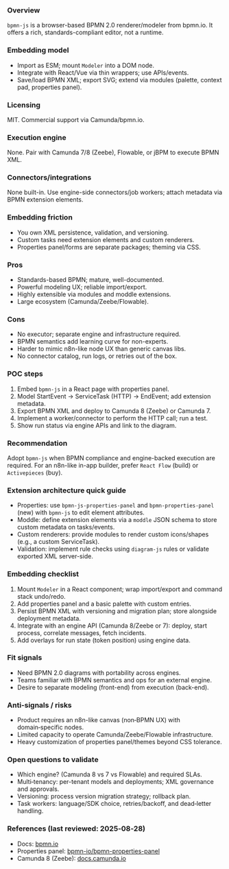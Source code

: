 ### Overview
`bpmn-js` is a browser-based BPMN 2.0 renderer/modeler from bpmn.io. It offers a rich, standards-compliant editor, not a runtime.

### Embedding model
- Import as ESM; mount `Modeler` into a DOM node.
- Integrate with React/Vue via thin wrappers; use APIs/events.
- Save/load BPMN XML; export SVG; extend via modules (palette, context pad, properties panel).

### Licensing
MIT. Commercial support via Camunda/bpmn.io.

### Execution engine
None. Pair with Camunda 7/8 (Zeebe), Flowable, or jBPM to execute BPMN XML.

### Connectors/integrations
None built-in. Use engine-side connectors/job workers; attach metadata via BPMN extension elements.

### Embedding friction
- You own XML persistence, validation, and versioning.
- Custom tasks need extension elements and custom renderers.
- Properties panel/forms are separate packages; theming via CSS.

### Pros
- Standards-based BPMN; mature, well-documented.
- Powerful modeling UX; reliable import/export.
- Highly extensible via modules and moddle extensions.
- Large ecosystem (Camunda/Zeebe/Flowable).

### Cons
- No executor; separate engine and infrastructure required.
- BPMN semantics add learning curve for non-experts.
- Harder to mimic n8n-like node UX than generic canvas libs.
- No connector catalog, run logs, or retries out of the box.

### POC steps
1) Embed `bpmn-js` in a React page with properties panel.
2) Model StartEvent → ServiceTask (HTTP) → EndEvent; add extension metadata.
3) Export BPMN XML and deploy to Camunda 8 (Zeebe) or Camunda 7.
4) Implement a worker/connector to perform the HTTP call; run a test.
5) Show run status via engine APIs and link to the diagram.

### Recommendation
Adopt `bpmn-js` when BPMN compliance and engine-backed execution are required. For an n8n-like in-app builder, prefer `React Flow` (build) or `Activepieces` (buy).

### Extension architecture quick guide
- Properties: use `bpmn-js-properties-panel` and `bpmn-properties-panel` (new) with `bpmn-js` to edit element attributes.
- Moddle: define extension elements via a `moddle` JSON schema to store custom metadata on tasks/events.
- Custom renderers: provide modules to render custom icons/shapes (e.g., a custom ServiceTask).
- Validation: implement rule checks using `diagram-js` rules or validate exported XML server-side.

### Embedding checklist
1) Mount `Modeler` in a React component; wrap import/export and command stack undo/redo.
2) Add properties panel and a basic palette with custom entries.
3) Persist BPMN XML with versioning and migration plan; store alongside deployment metadata.
4) Integrate with an engine API (Camunda 8/Zeebe or 7): deploy, start process, correlate messages, fetch incidents.
5) Add overlays for run state (token position) using engine data.

### Fit signals
- Need BPMN 2.0 diagrams with portability across engines.
- Teams familiar with BPMN semantics and ops for an external engine.
- Desire to separate modeling (front-end) from execution (back-end).

### Anti‑signals / risks
- Product requires an n8n-like canvas (non‑BPMN UX) with domain‑specific nodes.
- Limited capacity to operate Camunda/Zeebe/Flowable infrastructure.
- Heavy customization of properties panel/themes beyond CSS tolerance.

### Open questions to validate
- Which engine? (Camunda 8 vs 7 vs Flowable) and required SLAs.
- Multi‑tenancy: per-tenant models and deployments; XML governance and approvals.
- Versioning: process version migration strategy; rollback plan.
- Task workers: language/SDK choice, retries/backoff, and dead‑letter handling.

### References (last reviewed: 2025‑08‑28)
- Docs: [bpmn.io](https://bpmn.io)
- Properties panel: [bpmn-io/bpmn-properties-panel](https://github.com/bpmn-io/bpmn-properties-panel)
- Camunda 8 (Zeebe): [docs.camunda.io](https://docs.camunda.io)